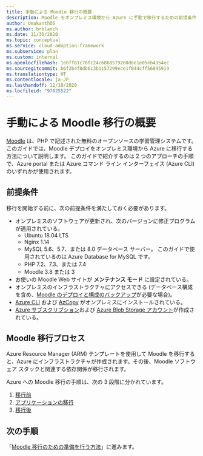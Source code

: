 ```yaml
---
title: 手動による Moodle 移行の概要
description: Moodle をオンプレミス環境から Azure に手動で移行するための前提条件と全体的な手順を確認します。
author: UmakanthOS
ms.author: brblanch
ms.date: 11/30/2020
ms.topic: conceptual
ms.service: cloud-adoption-framework
ms.subservice: plan
ms.custom: internal
ms.openlocfilehash: 1e6ff81c76fc24c6868579268d6e1e05eb4354ec
ms.sourcegitcommit: b6f2b4f8db6c3b1157299ece1f044cff56895919
ms.translationtype: HT
ms.contentlocale: ja-JP
ms.lasthandoff: 12/10/2020
ms.locfileid: "97025522"
---
```

# <a name="overview-of-moodle-manual-migration"></a>手動による Moodle 移行の概要

[Moodle](https://moodle.org/) は、PHP で記述された無料のオープンソースの学習管理システムです。 このガイドでは、Moodle デプロイをオンプレミス環境から Azure に移行する方法について説明します。 このガイドで紹介するのは 2 つのアプローチの手順で、Azure portal または Azure コマンド ライン インターフェイス (Azure CLI) のいずれかが使用されます。

## <a name="prerequisites"></a>前提条件

移行を開始する前に、次の前提条件を満たしておく必要があります。

- オンプレミスのソフトウェアが更新され、次のバージョンに修正プログラムが適用されている。
  - Ubuntu 18.04 LTS
  - Nginx 1.14
  - MySQL 5.6、5.7、または 8.0 データベース サーバー。 このガイドで使用されているのは Azure Database for MySQL です。
  - PHP 7.2、7.3、または 7.4
  - Moodle 3.8 または 3
- お使いの Moodle Web サイトが **メンテナンス モード** に設定されている。
- オンプレミスのインフラストラクチャにアクセスできる (データベース構成を含め、[Moodle のデプロイと構成のバックアップ](migration-pre.md#back-up-on-premises-data)が必要な場合)。
- [Azure CLI](migration-pre.md#install-the-azure-cli) および [AzCopy](migration-pre.md#download-and-install-azcopy) がオンプレミスにインストールされている。
- [Azure サブスクリプション](migration-pre.md#create-a-subscription)および [Azure Blob Storage アカウント](migration-pre.md#create-a-storage-account)が作成されている。

## <a name="moodle-migration-process"></a>Moodle 移行プロセス

Azure Resource Manager (ARM) テンプレートを使用して Moodle を移行すると、Azure にインフラストラクチャが作成されます。その後、Moodle ソフトウェア スタックと関連する依存関係が移行されます。

Azure への Moodle 移行の手順は、次の 3 段階に分かれています。

1. [移行前](migration-pre.md)
1. [アプリケーションの移行](migration-start.md)
1. [移行後](migration-post.md)

## <a name="next-steps"></a>次の手順

「[Moodle 移行のための準備を行う方法](./migration-pre.md)」に進みます。

